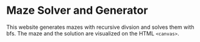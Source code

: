 # Maze Solver and Generator
This website generates mazes with recursive divsion and solves them with bfs. The maze and the solution are visualized on the HTML `<canvas>`.
